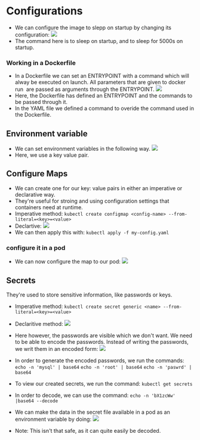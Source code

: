 # Configurations
- We can configure the image to slepp on startup by changing its configuration: 
![](images/2.3.png)
- The command here is to sleep on startup, and to sleep for 5000s on startup.  

### Working in a Dockerfile
- In a Dockerfile we can set an ENTRYPOINT with a command which will alway be executed on launch. All parameters that are given to docker run <image> are passed as arguments through the ENTRYPOINT. 
![](images/2.4.png)
- Here, the Dockerfile has defined an ENTRYPOINT and the commands to be passed through it.
- In the YAML file we defined a command to overide the command used in the Dockerfile. 

## Environment variable
- We can set environment variables in the following way.
![](images/2.5.png)
- Here, we use a key value pair. 

## Configure Maps
- We can create one for our key: value pairs in either an imperative or declarative way.
- They're useful for stroing and using configuration settings that containers need at runtime. 
- Imperative method:
`kubectl create configmap <config-name> --from-literal=<key>=<value>`
- Declartive:
![](images/2.6.png)
- We can then apply this with: `kubectl apply -f my-config.yaml`

### configure it in a pod
- We can now configure the map to our pod:
![](images/2.7.png)

## Secrets
They're used to store sensitive information, like passwords or keys. 
- Imperative method:
`kubectl create secret generic <name> --from-literal=<key>=<value>`
- Declaritive method:
![](images/2.8.png)
- Here however, the passwords are visible which we don't want. We need to be able to encode the passwords. Instead of writing the passwords, we writ them in an encoded form:
![](images/2.9.png)
- In order to generate the encoded passwords, we run the commands:
`echo -n 'mysql' | base64`
`echo -n 'root' | base64`
`echo -n 'paswrd' | base64`
- To view our created secrets, we run the command:
`kubectl get secrets`
- In order to decode, we can use the command:
`echo -n 'bX1zcWw' |base64 --decode`

- We can make the data in the secret file available in a pod as an environment variable by doing: 
![](images/3.0.png)

- Note: This isn't that safe, as it can quite easily be decoded.